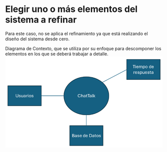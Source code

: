 # Elegir uno o más elementos del sistema a refinar

Para este caso, no se aplica el refinamiento ya que está realizando el diseño del sistema desde cero.

Diagrama de Contexto, que se utiliza por su enfoque para descomponer los elementos en los que se deberá trabajar a detalle.
![Diagrama de Contexto](../../../PNGs/Modelo1.png)
